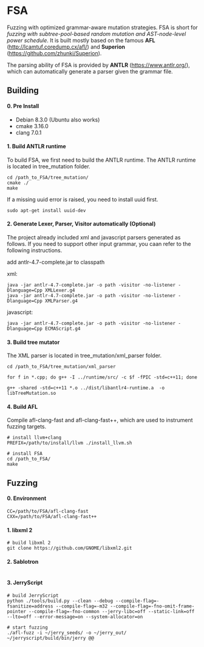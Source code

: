# FSA
Fuzzing with optimized grammar-aware mutation strategies. FSA is short for *fuzzing with subtree-pool-based random mutation and AST-node-level power schedule*. It is built mostly based on the famous **AFL** (http://lcamtuf.coredump.cx/afl/) and **Superion** (https://github.com/zhunki/Superion).

The parsing ability of FSA is provided by **ANTLR** (https://www.antlr.org/), which can automatically generate a parser given the grammar file. 


## Building

#### 0. Pre Install

- Debian 8.3.0 (Ubuntu also works)
- cmake 3.16.0
- clang 7.0.1

#### 1. Build ANTLR runtime

To build FSA, we first need to build the ANTLR runtime. The ANTLR runtime is located in tree_mutation folder.

```
cd /path_to_FSA/tree_mutation/
cmake ./
make
```

If a missing uuid error is raised, you need to install uuid first.

```
sudo apt-get install uuid-dev
```

#### 2. Generate Lexer, Parser, Visitor automatically (Optional)

The project already included xml and javascript parsers generated as follows. If you need to support other input grammar, you caan refer to the following instructions.

add antlr-4.7-complete.jar to classpath

xml:

```
java -jar antlr-4.7-complete.jar -o path -visitor -no-listener -Dlanguage=Cpp XMLLexer.g4 
java -jar antlr-4.7-complete.jar -o path -visitor -no-listener -Dlanguage=Cpp XMLParser.g4
```

javascript:

```
java -jar antlr-4.7-complete.jar -o path -visitor -no-listener -Dlanguage=Cpp ECMAScript.g4 
```


#### 3. Build tree mutator

The XML parser is located in tree_mutation/xml_parser folder.

```
cd /path_to_FSA/tree_mutation/xml_parser

for f in *.cpp; do g++ -I ../runtime/src/ -c $f -fPIC -std=c++11; done

g++ -shared -std=c++11 *.o ../dist/libantlr4-runtime.a  -o libTreeMutation.so
```

#### 4. Build AFL

Compile afl-clang-fast and afl-clang-fast++, which are used to instrument fuzzing targets.

```
# install llvm+clang
PREFIX=/path/to/install/llvm ./install_llvm.sh

# install FSA
cd /path_to_FSA/
make
```

## Fuzzing
#### 0. Environment
```
CC=/path/to/FSA/afl-clang-fast
CXX=/path/to/FSA/afl-clang-fast++
```

#### 1. libxml 2
```
# build libxml 2
git clone https://github.com/GNOME/libxml2.git

```

#### 2. Sablotron
```

```

#### 3. JerryScript

```
# build JerryScript
python ./tools/build.py --clean --debug --compile-flag=-fsanitize=address --compile-flag=-m32 --compile-flag=-fno-omit-frame-pointer --compile-flag=-fno-common --jerry-libc=off --static-link=off --lto=off --error-message=on --system-allocator=on

# start fuzzing
./afl-fuzz -i ~/jerry_seeds/ -o ~/jerry_out/ ~/jerryscript/build/bin/jerry @@
```
